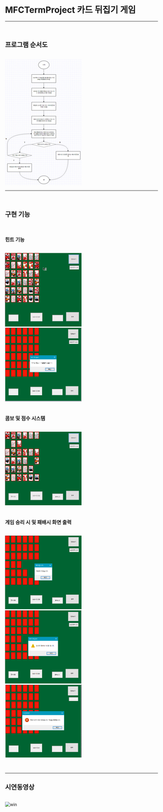 # MFCTermProject 카드 뒤집기 게임

---

<br>

## 프로그램 순서도

<br>

<img src="https://github.com/dmlgus0458/MFCTermProject/blob/3f571865660ccefde40b984d2705cc99ad779948/preview/chart.jpg" title="Diagram" alt="Diagram" width="50%">

<br>

---

<br>

## 구현 기능

<br>

### 힌트 기능

<br>

<img src="https://github.com/dmlgus0458/MFCTermProject/blob/3f571865660ccefde40b984d2705cc99ad779948/preview/hint.gif" title="hint" alt="hint" width="50%">
<img src="https://github.com/dmlgus0458/MFCTermProject/blob/3f571865660ccefde40b984d2705cc99ad779948/preview/hintflag.PNG" title="hint" alt="hint" width="50%">

<br>
<br>

### 콤보 및 점수 시스템

<br>

<img src="https://github.com/dmlgus0458/MFCTermProject/blob/3f571865660ccefde40b984d2705cc99ad779948/preview/combo_score.gif" title="score" alt="score" width="50%">

<br>
<br>

### 게임 승리 시 및 패배시 화면 출력

<br>

<img src="https://github.com/dmlgus0458/MFCTermProject/blob/3f571865660ccefde40b984d2705cc99ad779948/preview/gamewin.PNG" title="win" alt="win" width="50%">
<img src="https://github.com/dmlgus0458/MFCTermProject/blob/3f571865660ccefde40b984d2705cc99ad779948/preview/gamewinscore.PNG" title="win" alt="win" width="50%">
<img src="https://github.com/dmlgus0458/MFCTermProject/blob/3f571865660ccefde40b984d2705cc99ad779948/preview/gamelose.PNG" title="lose" alt="lose" width="50%">

<br>
<br>
<br>

---

## 시연동영상

<br>

<img src="https://github.com/dmlgus0458/MFCTermProject/blob/4b46f2aea50e335ab7726d4ccdc9234abf5e11ea/preview/%EC%8B%9C%EC%97%B0%EB%8F%99%EC%98%81%EC%83%81.gif" title="win" alt="win" width="50%">
